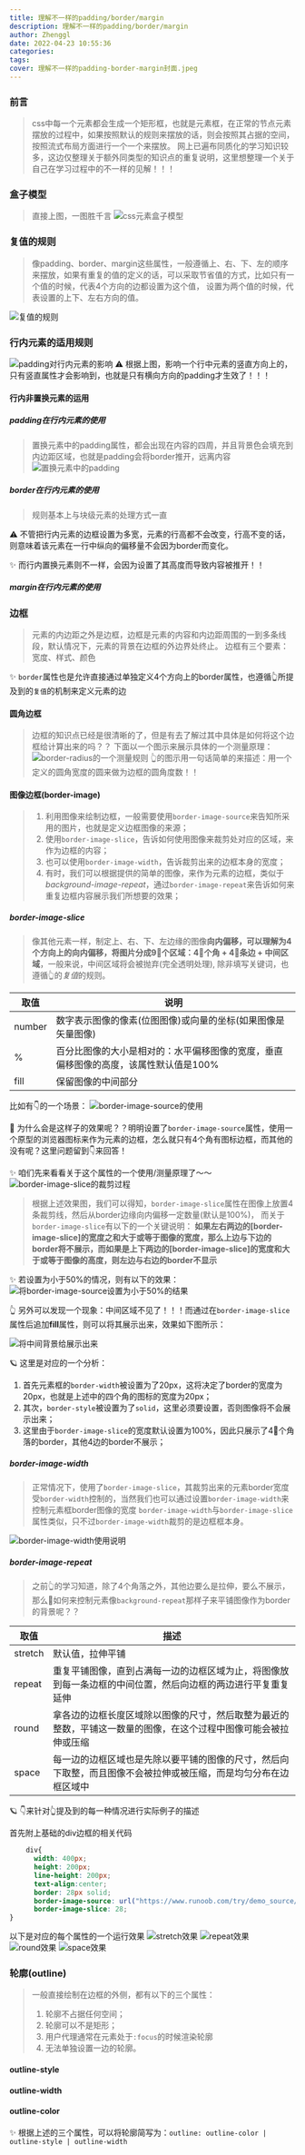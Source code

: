 ```yaml
---
title: 理解不一样的padding/border/margin
description: 理解不一样的padding/border/margin
author: Zhenggl
date: 2022-04-23 10:55:36
categories:
tags:
cover: 理解不一样的padding-border-margin封面.jpeg
---
```


### 前言
> css中每一个元素都会生成一个矩形框，也就是元素框，在正常的节点元素摆放的过程中，如果按照默认的规则来摆放的话，则会按照其占据的空间，按照流式布局方面进行一个一个来摆放。
> 网上已遍布同质化的学习知识较多，这边仅整理关于额外同类型的知识点的重复说明，这里想整理一个关于自己在学习过程中的不一样的见解！！！

### 盒子模型
> 直接上图，一图胜千言
> ![css元素盒子模型](css元素盒子模型.png)


### 复值的规则
> 像padding、border、margin这些属性，一般遵循上、右、下、左的顺序来摆放，如果有重复的值的定义的话，可以采取节省值的方式，比如只有一个值的时候，代表4个方向的边都设置为这个值，
> 设置为两个值的时候，代表设置的上下、左右方向的值。

![复值的规则](复值的规则.jpg)

### 行内元素的适用规则
![padding对行内元素的影响](padding对行内元素的影响.png)
⚠️ 根据上图，影响一个行中元素的竖直方向上的，只有竖直属性才会影响到，也就是只有横向方向的padding才生效了！！！

#### 行内非置换元素的运用

##### padding在行内元素的使用
> 置换元素中的padding属性，都会出现在内容的四周，并且背景色会填充到内边距区域，也就是padding会将border推开，远离内容
> ![置换元素中的padding](置换元素中的padding.png)

##### border在行内元素的使用
> 规则基本上与块级元素的处理方式一直

⚠️ 不管把行内元素的边框设置为多宽，元素的行高都不会改变，行高不变的话，则意味着该元素在一行中纵向的偏移量不会因为border而变化。

✨ 而行内置换元素则不一样，会因为设置了其高度而导致内容被推开！！

##### margin在行内元素的使用

### 边框
> 元素的内边距之外是边框，边框是元素的内容和内边距周围的一到多条线段，默认情况下，元素的背景在边框的外边界处终止。
> 边框有三个要素：宽度、样式、颜色

✨ `border`属性也是允许直接通过单独定义4个方向上的border属性，也遵循👆所提及到的`复值`的机制来定义元素的边

#### 圆角边框
> 边框的知识点已经是很清晰的了，但是有去了解过其中具体是如何将这个边框给计算出来的吗？？
> 下面以一个图示来展示具体的一个测量原理：
> ![border-radius的一个测量规则](border-radius的一个测量规则.png)
> 👆的图示用一句话简单的来描述：用一个定义的圆角宽度的圆来做为边框的圆角度数！！

#### 图像边框(border-image)
> 1. 利用图像来绘制边框，一般需要使用`border-image-source`来告知所采用的图片，也就是定义边框图像的来源；
> 2. 使用`border-image-slice`，告诉如何使用图像来裁剪处对应的区域，来作为边框的内容；
> 3. 也可以使用`border-image-width`，告诉裁剪出来的边框本身的宽度；
> 4. 有时，我们可以根据提供的简单的图像，来作为元素的边框，类似于*background-image-repeat*，通过`border-image-repeat`来告诉如何来重复边框内容展示我们所想要的效果；

##### border-image-slice
> 像其他元素一样，制定上、右、下、左边缘的图像**向内偏移，可以理解为4个方向上的向内偏移，将图片分成9⃣️个区域：4⃣️个角 + 4⃣️条边 + 中间区域**，一般来说，中间区域将会被抛弃(完全透明处理),
> 除非填写关键词，也遵循👆的*复值*的规则。

| 取值 | 说明 |
|---|---|
| number | 数字表示图像的像素(位图图像)或向量的坐标(如果图像是矢量图像) |
| % | 百分比图像的大小是相对的：水平偏移图像的宽度，垂直偏移图像的高度，该属性默认值是100% |
| fill | 保留图像的中间部分 |

比如有👇的一个场景：
![border-image-source的使用](border-image-source的使用.png)

🤔 为什么会是这样子的效果呢？？明明设置了`border-image-source`属性，使用一个原型的浏览器图标来作为元素的边框，怎么就只有4个角有图标边框，而其他的没有呢？这里问题留到👇来回答！

✨ 咱们先来看看关于这个属性的一个使用/测量原理了～～
![border-image-slice的裁剪过程](border-image-slice的裁剪过程.gif)
> 根据上述效果图，我们可以得知，`border-image-slice`属性在图像上放置4条裁剪线，然后从border边缘向内偏移一定数量(默认是100%)，
> 而关于`border-image-slice`有以下的一个关键说明：
> **如果左右两边的[border-image-slice]的宽度之和大于或等于图像的宽度，那么上边与下边的border将不展示，而如果是上下两边的[border-image-slice]的宽度和大于或等于图像的高度，则左边与右边的border不显示**

✨ 若设置为小于50%的情况，则有以下的效果：
![将border-image-source设置为小于50%的结果](将border-image-source设置为小于50%的结果.png)

👆 另外可以发现一个现象：中间区域不见了！！！而通过在`border-image-slice`属性后追加**fill**属性，则可以将其展示出来，效果如下图所示：

![将中间背景给展示出来](将中间背景给展示出来.png)

🪐 这里是对应的一个分析：
1. 首先元素框的`border-width`被设置为了20px，这将决定了border的宽度为20px，也就是上述中的四个角的图标的宽度为20px；
2. 其次，`border-style`被设置为了`solid`，这里必须要设置，否则图像将不会展示出来；
3. 这里由于`border-image-slice`的宽度默认设置为100%，因此只展示了4⃣️个角落的border，其他4边的border不展示；

##### border-image-width
> 正常情况下，使用了`border-image-slice`，其裁剪出来的元素border宽度受`border-width`控制的，当然我们也可以通过设置`border-image-width`来控制元素框border图像的宽度
> `border-image-width`与`border-image-slice`属性类似，只不过`border-image-width`裁剪的是边框框本身。

![border-image-width使用说明](border-image-width使用说明.png)

##### border-image-repeat
> 之前👆的学习知道，除了4个角落之外，其他边要么是拉伸，要么不展示，那么🤔如何来控制元素像`background-repeat`那样子来平铺图像作为border的背景呢？？

| 取值 | 描述 |
|---|---|
| stretch | 默认值，拉伸平铺 |
| repeat | 重复平铺图像，直到占满每一边的边框区域为止，将图像放到每一条边框的中间位置，然后向边框的两边进行平复重复延伸 |
| round | 拿各边的边框长度区域除以图像的尺寸，然后取整为最近的整数，平铺这一数量的图像，在这个过程中图像可能会被拉伸或压缩 |
| space | 每一边的边框区域也是先除以要平铺的图像的尺寸，然后向下取整，而且图像不会被拉伸或被压缩，而是均匀分布在边框区域中 |

🪐 👇来针对👆提及到的每一种情况进行实际例子的描述

首先附上基础的div边框的相关代码
```css
    div{
      width: 400px;
      height: 200px;
      line-height: 200px;
      text-align:center;
      border: 28px solid;
      border-image-source: url("https://www.runoob.com/try/demo_source/border.png");
      border-image-slice: 28;
}
```

以下是对应的每个属性的一个运行效果
![stretch效果](stretch效果.png)
![repeat效果](repeat效果.png)
![round效果](round效果.png)
![space效果](space效果.png)


### 轮廓(outline)
> 一般直接绘制在边框的外侧，都有以下的三个属性：
> 1. 轮廓不占据任何空间；
> 2. 轮廓可以不是矩形；
> 3. 用户代理通常在元素处于`:focus`的时候渲染轮廓
> 4. 无法单独设置一边的轮廓。

#### outline-style
#### outline-width
#### outline-color

✨ 根据上述的三个属性，可以将轮廓简写为：`outline: outline-color | outline-style | outline-width`
